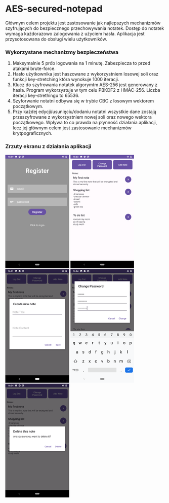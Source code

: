 # AES-secured-notepad

Głównym celem projektu jest zastosowanie jak najlepszych mechanizmów szyfrujących do bezpiecznego przechowywania notatek. Dostęp do notatek wymaga każdorazowo zalogowania z użyciem hasła. Aplikacja jest przysotosowana do obsługi wielu użytkowników. 

### Wykorzystane mechanizmy bezpieczeństwa

1. Maksymalnie 5 prób logowania na 1 minutę. Zabezpiecza to przed atakami brute-force.
2. Hasło użytkownika jest haszowane z wykorzystniem losowej soli oraz funkcji key-stretching która wynokuje 1000 iteracji.
3. Klucz do szyfrowania notatek algorymtm AES-256 jest generowany z hasła. Program wykorzystuje w tym celu PBKDF2 z HMAC-256. Liczba iteracji key-strethingu to 65536. 
4. Szyforwanie notatni odbywa się w trybie CBC z losowym wektorem początkowym. 
5. Przy każdej edycji/usunięciu/dodaniu notatni wszystkie dane zostają przeszyfrowane z wykorzystniem nowej soli oraz nowego wektora początkowego. Wpływa to co prawda na płynność działania aplikacji, lecz jej głównym celem jest zastosowanie mechanizmów krytpograficznych. 

### Zrzuty ekranu z działania aplikacji

<img src="screenshots/register.png" alt="Register screen" style="max-width: 40%;" >

<img src="screenshots/main_screen.png" alt="Main screen" style="max-width: 40%;" >

<img src="screenshots/create_note.png" alt="Create note" style="max-width: 40%;" >

<img src="screenshots/change_password.png" alt="Change password" style="max-width: 40%;" >

<img src="screenshots/delete_note.png" alt="Delete note" style="max-width: 40%;" >






